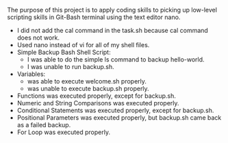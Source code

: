 The purpose of this project is to apply coding skills to picking up low-level scripting skills in Git-Bash terminal using the text editor nano.

- I did not add the cal command in the task.sh because cal command does not work.
- Used nano instead of vi for all of my shell files.
- Simple Backup Bash Shell Script:
	- I was able to do the simple ls command to backup hello-world.
	- I was unable to run backup.sh.
- Variables:
	- was able to execute welcome.sh properly.
	- was unable to execute backup.sh properly.
- Functions was executed properly, except for backup.sh.
- Numeric and String Comparisons was executed properly.
- Conditional Statements was executed properly, except for backup.sh.
- Positional Parameters was executed properly, but backup.sh came back as a failed backup.
- For Loop was executed properly.
